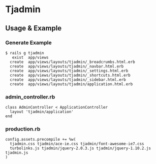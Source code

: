 # Tjadmin

## Usage & Example

### Generate Example

    $ rails g tjadmin
       exist  app/views
      create  app/views/layouts/tjadmin/_breadcrumbs.html.erb
      create  app/views/layouts/tjadmin/_navbar.html.erb
      create  app/views/layouts/tjadmin/_settings.html.erb
      create  app/views/layouts/tjadmin/_shortcuts.html.erb
      create  app/views/layouts/tjadmin/_sidebar.html.erb
      create  app/views/layouts/tjadmin/application.html.erb

### admin_controller.rb

    class AdminController < ApplicationController
      layout 'tjadmin/application'
    end

### production.rb

    config.assets.precompile += %w(
      tjadmin.css tjadmin/ace-ie.css tjadmin/font-awesome-ie7.css
      turbolinks.js tjadmin/jquery-2.0.3.js tjadmin/jquery-1.10.2.js tjadmin.js
    )